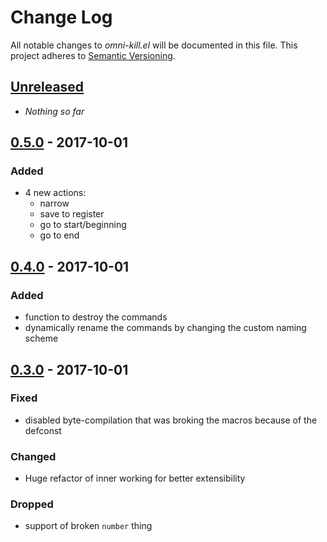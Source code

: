 # Change Log

All notable changes to *omni-kill.el* will be documented in this file.
This project adheres to [Semantic Versioning](http://semver.org/).

## [Unreleased][unreleased]
- *Nothing so far*
## [0.5.0] - 2017-10-01
### Added
- 4 new actions:
  - narrow
  - save to register
  - go to start/beginning
  - go to end
## [0.4.0] - 2017-10-01
### Added
- function to destroy the commands
- dynamically rename the commands by changing the custom naming scheme
## [0.3.0] - 2017-10-01
### Fixed
- disabled byte-compilation that was broking the macros because of the defconst
### Changed
- Huge refactor of inner working for better extensibility
### Dropped
- support of broken `number` thing

<!-- history digging to be made -->
[unreleased]: https://github.com/AdrieanKhisbe/omni-kill.el/compare/v0.5.0...HEAD
[0.5.0]: https://github.com/AdrieanKhisbe/omni-kill.el/compare/v0.4.0...v0.5.0
[0.4.0]: https://github.com/AdrieanKhisbe/omni-kill.el/compare/v0.3.0....v0.4.0
[0.3.0]: https://github.com/AdrieanKhisbe/omni-kill.el/compare/547b0a1....v0.3.0

